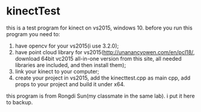 # kinectTest

this is a test program for kinect on vs2015, windows 10. before you run this program you need to:
1. have opencv for your vs2015(i use 3.2.0);
2. have point cloud library for vs2015(http://unanancyowen.com/en/pcl18/, download 64bit vc2015 all-in-one version from this site, all needed libraries are included, and then install them);
3. link your kinect to your computer;
4. create your project in vs2015, add the kinecttest.cpp as main cpp, add props to your project and build it under x64.

this program is from Rongdi Sun(my classmate in the same lab). i put it here to backup.
